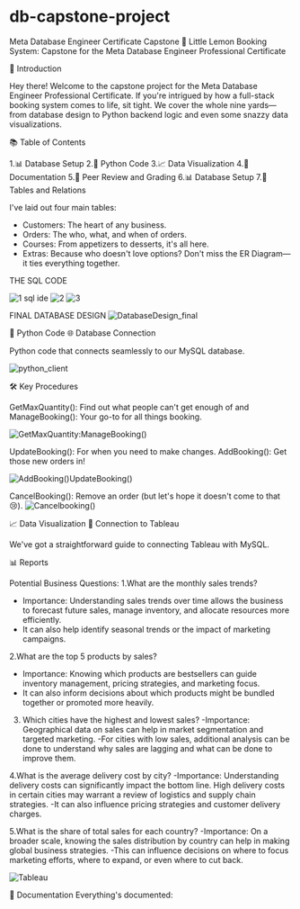 # db-capstone-project
Meta Database Engineer Certificate Capstone
🍋 Little Lemon Booking System: Capstone for the Meta Database Engineer Professional Certificate

👋 Introduction

Hey there! Welcome to the capstone project for the Meta Database Engineer Professional Certificate. If you're intrigued by how a full-stack booking system comes to life, sit tight. We cover the whole nine yards—from database design to Python backend logic and even some snazzy data visualizations.

📚 Table of Contents

1.📊 Database Setup
2.🐍 Python Code
3.📈 Data Visualization
4.📝 Documentation
5.🤝 Peer Review and Grading
6.📊 Database Setup
7.📓 Tables and Relations

I've laid out four main tables:

- Customers: The heart of any business.
- Orders: The who, what, and when of orders.
- Courses: From appetizers to desserts, it's all here.
- Extras: Because who doesn't love options?
Don't miss the ER Diagram—it ties everything together.

THE SQL CODE

![1 sql ide](https://github.com/axhoang/db-capstone-project/assets/117322132/6484d7e3-25d4-4162-ad5c-43006cd5be60)
![2](https://github.com/axhoang/db-capstone-project/assets/117322132/6c0b0b62-486e-43ff-bad2-88434c647da1)
![3](https://github.com/axhoang/db-capstone-project/assets/117322132/0f416fd0-c5e0-4c3d-9197-75b52ff3a222)


FINAL DATABASE DESIGN
![DatabaseDesign_final](https://github.com/axhoang/db-capstone-project/assets/117322132/46451b77-7e24-460e-95a1-693941519fd0)




🐍 Python Code
🌐 Database Connection

Python code that connects seamlessly to our MySQL database.

![python_client](https://github.com/axhoang/db-capstone-project/assets/117322132/65a4b8e7-b37a-42c7-b7cc-4d9e637cc821)

🛠️ Key Procedures

GetMaxQuantity(): Find out what people can't get enough of and ManageBooking(): Your go-to for all things booking.

![GetMaxQuantity:ManageBooking()](https://github.com/axhoang/db-capstone-project/assets/117322132/e86feccf-87c3-4be3-a82d-5924c515f79e)

UpdateBooking(): For when you need to make changes.
AddBooking(): Get those new orders in!

![AddBooking()UpdateBooking()](https://github.com/axhoang/db-capstone-project/assets/117322132/d613163b-ce21-4da7-8c40-0070d5713b13)

CancelBooking(): Remove an order (but let's hope it doesn't come to that 😢).
![Cancelbooking()](https://github.com/axhoang/db-capstone-project/assets/117322132/bd96dc6d-d0dc-4c11-9d70-41a9f7d35c1d)

📈 Data Visualization
🤝 Connection to Tableau

We've got a straightforward guide to connecting Tableau with MySQL.

📊 Reports

Potential Business Questions:
1.What are the monthly sales trends?
  - Importance: Understanding sales trends over time allows the business to forecast future sales, manage inventory, and allocate resources more efficiently.
  -  It can also help identify seasonal trends or the impact of marketing campaigns.

2.What are the top 5 products by sales?
  - Importance: Knowing which products are bestsellers can guide inventory management, pricing strategies, and marketing focus.
  - It can also inform decisions about which products might be bundled together or promoted more heavily.

3. Which cities have the highest and lowest sales?
  -Importance: Geographical data on sales can help in market segmentation and targeted marketing.
  -For cities with low sales, additional analysis can be done to understand why sales are lagging and what can be done to improve them.

4.What is the average delivery cost by city?
  -Importance: Understanding delivery costs can significantly impact the bottom line. High delivery costs in certain cities may warrant a review of logistics and supply chain strategies.
  -It can also influence pricing strategies and customer delivery charges.

5.What is the share of total sales for each country?
  -Importance: On a broader scale, knowing the sales distribution by country can help in making global business strategies.
   -This can influence decisions on where to focus marketing efforts, where to expand, or even where to cut back.


![Tableau](https://github.com/axhoang/db-capstone-project/assets/117322132/5ba67dcf-5dc2-4827-908f-4687f17a6a56)


📝 Documentation
Everything's documented:


